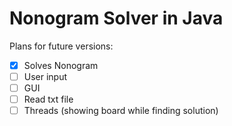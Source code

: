 # Nonogram Solver in Java

Plans for future versions:
* [x] Solves Nonogram 
* [ ] User input
* [ ] GUI
* [ ] Read txt file
* [ ] Threads (showing board while finding solution)
